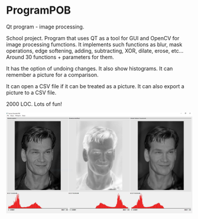 # ProgramPOB
Qt program - image processing.

School project. Program that uses QT as a tool for GUI and OpenCV for image processing fumctions. 
It implements such functions as blur, mask operations, edge softening, adding, subtracting, XOR, dilate, erose, etc...
Around 30 functions + parameters for them.

It has the option of undoing changes. It also show histograms. It can remember a picture for a comparison.

It can open a CSV file if it can be treated as a picture. It can also export a picture to a CSV file.

2000 LOC. Lots of fun!

![Alt text](https://github.com/Zawartas/ProgramPOB/blob/master/DEMO.JPG?raw=true "DEMO picture")
